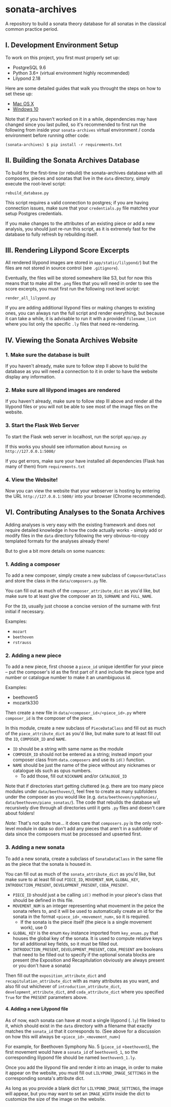 # sonata-archives
A repository to build a sonata theory database for all sonatas in the classical common practice period.

## I. Development Environment Setup

To work on this project, you first must properly set up:

* PostgreSQL 9.6
* Python 3.6+ (virtual environment highly recommended)
* Lilypond 2.18

Here are some detailed guides that walk you throught the steps on how to set these up:

* [Mac OS X](README_Setup_Mac.md)
* [Windows 10](README_Setup_Windows.md)

Note that if you haven't worked on it in a while, dependencies may have changed since you last pulled, so it's recommended to first run the following from inside your `sonata-archives` virtual environment / conda environment before running other code:

`(sonata-archives) $ pip install -r requirements.txt`

## II. Building the Sonata Archives Database

To build for the first-time (or rebuild) the sonata-archives database with all composers, pieces and sonatas that live in the `data` directory, simply execute the root-level script:
 
`rebuild_database.py`

This script requires a valid connection to postgres; if you are having connection issues, make sure that your `credentials.py` file matches your setup Postgres credentials.

If you make changes to the attributes of an existing piece or add a new analysis, you should just re-run this script, as it is extremely fast for the database to fully refresh by rebuilding itself.

## III. Rendering Lilypond Score Excerpts

All rendered lilypond images are stored in `app/static/lilypond/`) but the files are not stored in source control (see `.gitignore`). 

Eventually, the files will be stored somewhere like S3, but for now this means that to make all the `.png` files that you will need in order to see the score excerpts, you must first run the following root level script:

`render_all_lilypond.py`

If you are adding additional lilypond files or making changes to existing ones, you can always run the full script and render everything, but because it can take a while, it is advisable to run it with a provided `filename_list` where you list only the specific `.ly` files that need re-rendering.

## IV. Viewing the Sonata Archives Website

### 1. Make sure the database is built

If you haven't already, make sure to follow step II above to build the database as you will need a connection to it in order to have the website display any information.

### 2. Make sure all lilypond images are rendered

If you haven't already, make sure to follow step III above and render all the lilypond files or you will not be able to see most of the image files on the website.

### 3. Start the Flask Web Server

To start the Flask web server in localhost, run the script `app/app.py`

If this works you should see information about `Running on http://127.0.0.1:5000/`

If you get errors, make sure your have installed all dependencies (Flask has many of them) from `requirements.txt`

### 4. View the Website!

Now you can view the website that your webserver is hosting by entering the URL `http://127.0.0.1:5000/` into your browser (Chrome recommended).

## VI. Contributing Analyses to the Sonata Archives

Adding analyses is very easy with the existing framework and does not require detailed knowledge in how the code actually works - simply add or modify files in the `data` directory following the very obvious-to-copy templated formats for the analyses already there!

But to give a bit more details on some nuances:

### 1. Adding a composer

To add a new composer, simply create a new subclass of `ComposerDataClass` and store the class in the `data/composers.py` file. 

You can fill out as much of the `composer_attribute_dict` as you'd like, but make sure to at least give the composer an `ID`, `SURNAME` and `FULL_NAME`.

For the `ID`, usually just choose a concise version of the surname with first initial if necessary.

Examples:

* `mozart` 
* `beethoven`
* `rstrauss`

### 2. Adding a new piece

To add a new piece, first choose a `piece_id` unique identifier for your piece – put the composer's id as the first part of it and include the piece type and number or catalogue number to make it an unambiguous id.

Examples:

* beethoven5
* mozartk330

Then create a new file in `data/<composer_id>/<piece_id>.py` where `composer_id` is the composer of the piece.

In this module, create a new subclass of `PieceDataClass` and fill out as much of the `piece_attribute_dict` as you'd like, but make sure to at least fill out the `ID`, `COMPOSER_ID` and `NAME`.

* `ID` should be a string with same name as the module 
* `COMPOSER_ID` should not be entered as a string; instead import your composer class from `data.composers` and use its `id()` function.
* `NAME` should be just the name of the piece without any nicknames or catalogue ids such as opus numbers. 
	* To add those, fill out `NICKNAME` and/or `CATALOGUE_ID`

Note that if directories start getting cluttered (e.g. there are too many piece modules under `data/beethoven/`), feel free to create as many subfolders under the composer as you would like (e.g. `data/beethoven/symphonies/`, `data/beethoven/piano_sonatas/`). The code that rebuilds the database will recursively dive through all directories until it gets `.py` files and doesn't care about folders!

*Note:* That's not quite true... it does care that `composers.py` is the only root-level module in data so don't add any pieces that aren't in a subfolder of data since the composers must be processed and upserted first.

### 3. Adding a new sonata

To add a new sonata, create a subclass of `SonataDataClass` in the same file as the piece that the sonata is housed in.

You can fill out as much of the `sonata_attribute_dict` as you'd like, but make sure to at least fill out `PIECE_ID`, `MOVEMENT_NUM`, `GLOBAL_KEY`, `INTRODUCTION_PRESENT`, `DEVELOPMENT_PRESENT`, `CODA_PRESENT`.

* `PIECE_ID` should just a be calling `id()` method in your piece's class that should be defined in this file.
* `MOVEMENT_NUM` is an integer representing what movement in the peice the sonata refers to, and it will be used to automatically create an id for the sonata in the format `<piece_id>_<movement_num>`, so it is required. 
	* If the sonata is the piece itself (the piece is a single movement work), use 0 
* `GLOBAL_KEY` is the enum `Key` instance imported from `key_enums.py` that houses the global key of the sonata. It is used to compute relative keys for all additional key fields, so it must be filled out.
* `INTRODUCTION_PRESENT`, `DEVELOPMENT_PRESENT`, `CODA_PRESENT` are booleans that need to be filled out to specify if the optional sonata blocks are present (the Exposition and Recapitulation obviously are always present or you don't have a sonata)

Then fill out the `exposition_attribute_dict` and `recapitulation_attribute_dict` with as many attributes as you want, and also fill out whichever of `introduction_attribute_dict`, `development_attribute_dict`, and `coda_attribute_dict` where you specified `True` for the `PRESENT` parameters above.

#### 4. Adding a new Lilypond file

As of now, each sonata can have at most a single lilypond (`.ly`) file linked to it, which should exist in the `data` directory with a filename that exactly matches the `sonata_id` that it corresponds to. (See above for a discussion on how this will always be `<piece_id>_<movement_num>`)

For example, for Beethoven Symphony No. 5 (`piece_id` =`beethoven5`), the first movement would have a `sonata_id` of `beethoven5_1`, so the corresponding lilypond file should be named `beethoven5_1.ly`.

Once you add the lilypond file and render it into an image, in order to make it appear on the website, you must fill out `LILYPOND_IMAGE_SETTINGS` in the corresponding sonata's attribute dict.

As long as you provide a blank dict for `LILYPOND_IMAGE_SETTINGS`, the image will appear, but you may want to set an `IMAGE_WIDTH` inside the dict to customize the size of the image on the website.


